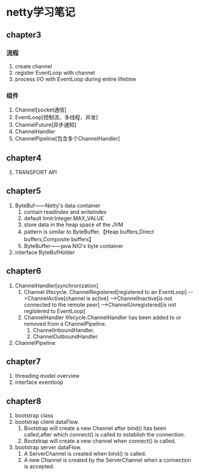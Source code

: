 # netty学习笔记
## chapter3
### 流程
1. create channel 
2. register EventLoop with channel
3. process I/O with EventLoop during entire lifetime
### 组件
1. Channel[socket通信]
2. EventLoop[控制流、多线程、并发]
3. ChannelFuture[异步通知]
4. ChannelHandler
5. ChannelPipeline[包含多个ChannelHandler]
## chapter4
1. TRANSPORT API
## chapter5
1. ByteBuf——Netty's data container
    1. contain readIndex and writeIndex
    2. default limit:Integer.MAX_VALUE
    3. store data in the heap space of the JVM
    4. pattern is similar to ByteBuffer.【Heap buffers,Direct buffers,Composite buffers】
    5. ByteBuffer——java NIO's byte container
2. interface ByteBufHolder
## chapter6
1. ChannelHandler[synchronization] 
    1. Channel lifecycle.
       ChannelRegistered[registered to an *EventLoop*]
       -->ChannelActive[channel is active]
       -->ChannelInactive[is not connected to the remote peer]
       -->ChannelUnregistered[is not registered to EventLoop]
    2. ChannelHandler lifecycle.ChannelHandler has been added to or removed from a ChannelPipeline.
       1. ChannelInboundHandler.
       2. ChannelOutboundHandler.
2. ChannelPipeline
## chapter7
1. threading model overview
2. interface eventloop
## chapter8
1. bootstrap class
2. bootstrap client dataFlow.
    1. Bootstrap will create a new Channel after bind() has been called,after which connect() is called to establish the connection.
    2. Bootstrap will create a new channel when connect() is called.
3. bootstrap server dataFlow.
    1. A ServerChannel is created when bind() is called.
    2. A new Channel is created by the ServerChannel when a connection is accepted.


